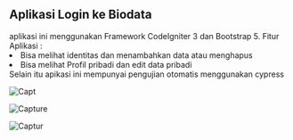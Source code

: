 <h2>Aplikasi Login ke Biodata</h2>
aplikasi ini menggunakan Framework CodeIgniter 3 dan Bootstrap 5.
Fitur Aplikasi :
<li>Bisa melihat identitas dan menambahkan data atau menghapus</li>
<li>Bisa melihat Profil pribadi dan edit data pribadi</li>
Selain itu apikasi ini mempunyai pengujian otomatis menggunakan cypress<br>

![Capt](https://github.com/faridannas1196/bio-login/assets/169803421/c68fd3d2-cebd-4350-b252-6506fc78e56b)

![Capture](https://github.com/faridannas1196/bio-login/assets/169803421/aa0e0227-793e-4234-b9e6-ac31824ecd91)

![Captur](https://github.com/faridannas1196/bio-login/assets/169803421/7186706a-a3b4-4463-980c-583ecc06691b)
